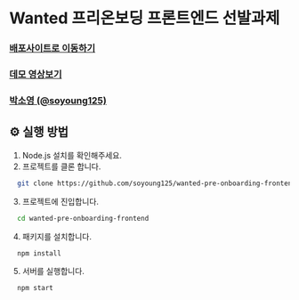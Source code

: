 # Wanted 프리온보딩 프론트엔드 선발과제

### [배포사이트로 이동하기](https://soyoung125.co.kr/)

### [데모 영상보기](https://drive.google.com/file/d/1F1SRDYl1D3AYWxRZGp1_q_R6v3a5sQMp/view?usp=sharing)

### [박소영 (@soyoung125)](https://github.com/soyoung125) 
 
## ⚙️ 실행 방법

1. Node.js 설치를 확인해주세요.
2. 프로젝트를 클론 합니다.

```bash
  git clone https://github.com/soyoung125/wanted-pre-onboarding-frontend.git
```

3. 프로젝트에 진입합니다.

```bash
  cd wanted-pre-onboarding-frontend
```

4. 패키지를 설치합니다.

```bash
  npm install
```

5. 서버를 실행합니다.

```bash
  npm start
```
